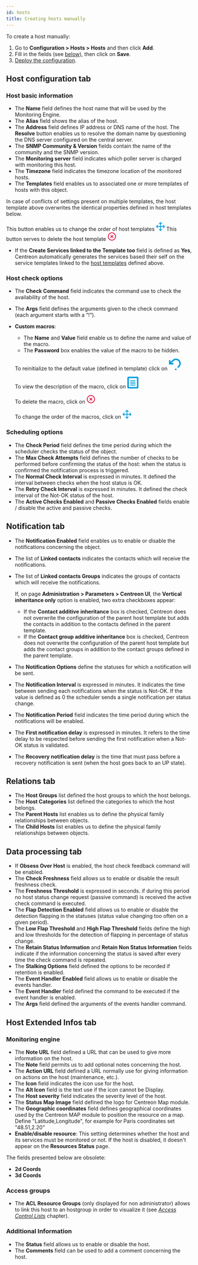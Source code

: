 ```yaml
---
id: hosts
title: Creating hosts manually
---
```


To create a host manually:

1. Go to **Configuration \> Hosts \> Hosts** and then click **Add**.
2. Fill in the fields (see [below](#host-configuration-tab)), then click on **Save**.
3. [Deploy the configuration](../monitoring-servers/deploying-a-configuration.md).

## Host configuration tab

### Host basic information

* The **Name** field defines the host name that will be used by the Monitoring Engine.
* The **Alias** field shows the alias of the host.
* The **Address** field defines IP address or DNS name of the host. The **Resolve** button enables us to
  resolve the domain name by questioning the DNS server configured on the central server.
* The **SNMP Community & Version** fields contain the name of the community and the SNMP version.
* The **Monitoring server** field indicates which poller server is charged with monitoring this host.
* The **Timezone** field indicates the timezone location of the monitored hosts.
* The **Templates** field enables us to associated one or more templates of hosts with this object.

In case of conflicts of settings present on multiple templates, the host template above overwrites the identical properties
defined in host templates below.

This button enables us to change the order of host templates ![image](../../assets/configuration/common/move.png#thumbnail1)
This button serves to delete the host template ![image](../../assets/configuration/common/delete.png#thumbnail1)

* If the **Create Services linked to the Template too** field is defined as **Yes**, Centreon automatically generates
  the services based their self on the service templates linked to the [host templates](hosts-templates.md) defined above.

### Host check options

* The **Check Command** field indicates the command use to check the availability of the host.
* The **Args** field defines the arguments given to the check command (each argument starts with a ”!”).

* **Custom macros**:

   * The **Name** and **Value** field enable us to define the name and value of the macro.
   * The **Password** box enables the value of the macro to be hidden.

  To reinitialize to the default value (defined in template) click on ![image](../../assets/configuration/common/undo.png#thumbnail1)
  
  To view the description of the macro, click on ![image](../../assets/configuration/common/description.png#thumbnail1)

  To delete the macro, click on ![image](../../assets/configuration/common/delete.png#thumbnail1)

  To change the order of the macros, click on ![image](../../assets/configuration/common/move.png#thumbnail1)

### Scheduling options

* The **Check Period** field defines the time period during which the scheduler checks the status of the object.
* The **Max Check Attempts** field defines the number of checks to be performed before confirming the status of the
  host: when the status is confirmed the notification process is triggered.
* The **Normal Check Interval** is expressed in minutes. It defined the interval between checks when the host status is OK.
* The **Retry Check Interval** is expressed in minutes. It defined the check interval of the Not-OK status of the host.
* The **Active Checks Enabled** and **Passive Checks Enabled** fields enable / disable the active and passive checks.

## Notification tab

* The **Notification Enabled** field enables us to enable or disable the notifications concerning the object.
* The list of **Linked contacts** indicates the contacts which will receive the notifications.
* The list of **Linked contacts Groups** indicates the groups of contacts which will receive the notifications.
  
  If, on page **Administration > Parameters > Centreon UI**, the **Vertical inheritance only** option is enabled, two extra checkboxes appear:

    * If the **Contact additive inheritance** box is checked, Centreon does not overwrite the configuration of the parent host template but adds the contacts in addition to the contacts defined in the parent template.
    * If the **Contact group additive inheritance** box is checked, Centreon does not overwrite the configuration of the parent host template but adds the contact groups in addition to the contact groups defined in the parent template.

* The **Notification Options** define the statuses for which a notification will be sent.
* The **Notification Interval** is expressed in minutes. It indicates the time between sending each notifications when
  the status is Not-OK. If the value is defined as 0 the scheduler sends a single notification per status change.
* The **Notification Period** field indicates the time period during which the notifications will be enabled.
* The **First notification delay** is expressed in minutes. It refers to the time delay to be respected before sending
  the first notification when a Not-OK status is validated.
* The **Recovery notification delay** is the time that must pass before a recovery notification is sent (when the host goes back to an UP state).

## Relations tab

* The **Host Groups** list defined the host groups to which the host belongs.
* The **Host Categories** list defined the categories to which the host belongs.
* The **Parent Hosts** list enables us to define the physical family relationships between objects.
* The **Child Hosts** list enables us to define the physical family relationships between objects.

## Data processing tab

* If **Obsess Over Host** is enabled, the host check feedback command will be enabled.
* The **Check Freshness** field allows us to enable or disable the result freshness check.
* The **Freshness Threshold** is expressed in seconds. if during this period no host status change request (passive
  command) is received the active check command is executed.
* The **Flap Detection Enabled** field allows us to enable or disable the detection flapping in the statuses (status
  value changing too often on a given period).
* The **Low Flap Threshold** and **High Flap Threshold** fields define the high and low thresholds for the detection of
  flapping in percentage of status change.
* The **Retain Status Information** and **Retain Non Status Information** fields indicate if the information concerning
  the status is saved after every time the check command is repeated.
* The **Stalking Options** field defined the options to be recorded if retention is enabled.
* The **Event Handler Enabled** field allows us to enable or disable the events handler.
* The **Event Handler** field defined the command to be executed if the event handler is enabled.
* The **Args** field defined the arguments of the events handler command.

## Host Extended Infos tab

### Monitoring engine

* The **Note URL** field defined a URL that can be used to give more information on the host.
* The **Note** field permits us to add optional notes concerning the host.
* The **Action URL** field defined a URL normally use for giving information on actions on the host (maintenance, etc.).
* The **Icon** field indicates the icon use for the host.
* The **Alt Icon** field is the text use if the icon cannot be Display.
* The **Host severity** field indicates the severity level of the host.
* The **Status Map Image** field defined the logo for Centreon Map module.
* The **Geographic coordinates** field defines geographical coordinates used by the Centreon MAP module to position the resource on a map.
  Define "Latitude,Longitude", for example for Paris coordinates set "48.51,2.20"
* **Enable/disable resource**: This setting determines whether the host and its services must be monitored or not. If the host is disabled, it doesn't appear on the **Resources Status** page.

The fields presented below are obsolete:

* **2d Coords**
* **3d Coords**

### Access groups

* The **ACL Resource Groups** (only displayed for non administrator) allows to link this host to an hostgroup in order
  to visualize it (see *[Access Control Lists](../../administration/access-control-lists.md)* chapter).

### Additional Information

* The **Status** field allows us to enable or disable the host.
* The **Comments** field can be used to add a comment concerning the host.
